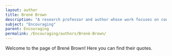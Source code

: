 ```yaml
---
layout: author
title: Brené Brown
description: "A research professor and author whose work focuses on courage, vulnerability, and encouragement, advocating for people to be their authentic selves."
subject: "Encouraging"
parent: Encouraging
permalink: /Encouraging/authors/Brené-Brown/
---
```


Welcome to the page of Brené Brown! Here you can find their quotes.
